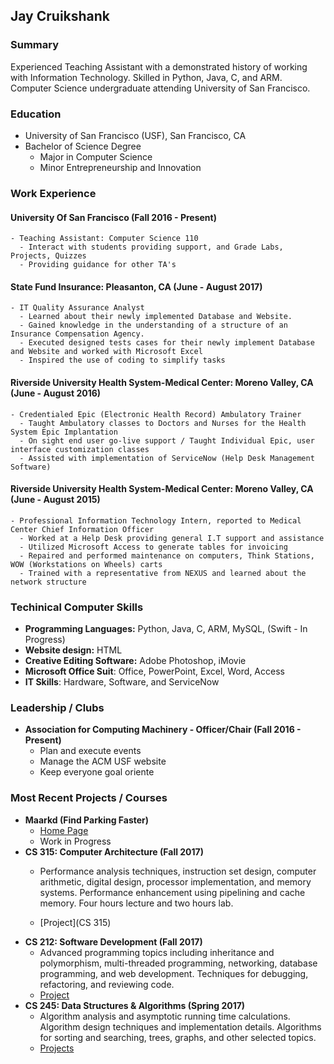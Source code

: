 ## Jay Cruikshank

### Summary
Experienced Teaching Assistant with a demonstrated history of working with Information Technology. Skilled in Python, Java, C, and ARM. Computer Science undergraduate attending University of San Francisco. 

### Education
- University of San Francisco (USF), San Francisco, CA 
- Bachelor of Science Degree 
    - Major in Computer Science
    - Minor Entrepreneurship and Innovation

### Work Experience
#### University Of San Francisco (Fall 2016 - Present)
    - Teaching Assistant: Computer Science 110
      - Interact with students providing support, and Grade Labs, Projects, Quizzes
      - Providing guidance for other TA's

#### State Fund Insurance: Pleasanton, CA (June - August 2017)
    - IT Quality Assurance Analyst
      - Learned about their newly implemented Database and Website.
      - Gained knowledge in the understanding of a structure of an Insurance Compensation Agency.
      - Executed designed tests cases for their newly implement Database and Website and worked with Microsoft Excel
      - Inspired the use of coding to simplify tasks

#### Riverside University Health System-Medical Center:  Moreno Valley, CA (June - August 2016)
    - Credentialed Epic (Electronic Health Record) Ambulatory Trainer
      - Taught Ambulatory classes to Doctors and Nurses for the Health System Epic Implantation 
      - On sight end user go-live support / Taught Individual Epic, user interface customization classes
      - Assisted with implementation of ServiceNow (Help Desk Management Software)

#### Riverside University Health System-Medical Center:  Moreno Valley, CA (June - August 2015)
    - Professional Information Technology Intern, reported to Medical Center Chief Information Officer
      - Worked at a Help Desk providing general I.T support and assistance
      - Utilized Microsoft Access to generate tables for invoicing 
      - Repaired and performed maintenance on computers, Think Stations, WOW (Workstations on Wheels) carts 
      - Trained with a representative from NEXUS and learned about the network structure

### Techinical Computer Skills
  - **Programming Languages:** Python, Java, C, ARM, MySQL, (Swift - In Progress)
  - **Website design:** HTML
  - **Creative Editing Software:** Adobe Photoshop, iMovie
  - **Microsoft Office Suit**: Office, PowerPoint, Excel, Word, Access 	
  - **IT Skills**: Hardware, Software, and ServiceNow

### Leadership / Clubs 
   - **Association for Computing Machinery - Officer/Chair (Fall 2016 - Present)**
     - Plan and execute events
     - Manage the ACM USF website
     - Keep everyone goal oriente

### Most Recent Projects / Courses
- **Maarkd (Find Parking Faster)**
    - [Home Page](http://maarkd.com)
    - Work in Progress
- **CS 315: Computer Architecture (Fall 2017)**
    - Performance analysis techniques, instruction set design, computer arithmetic, digital design, processor implementation, and memory systems. Performance enhancement using pipelining and cache memory. Four hours lecture and two hours lab. 
    
    - [Project](CS 315)
- **CS 212: Software Development (Fall 2017)**
    - Advanced programming topics including inheritance and polymorphism, multi-threaded programming, networking, database programming, and web development. Techniques for debugging, refactoring, and reviewing code. 
    - [Project]()
- **CS 245: Data Structures & Algorithms (Spring 2017)**
    - Algorithm analysis and asymptotic running time calculations. Algorithm design techniques and implementation details. Algorithms for sorting and searching, trees, graphs, and other selected topics.
    - [Projects](https://github.com/jaycruiks/jaycruiks.github.io/tree/master/CS%20245)
    
